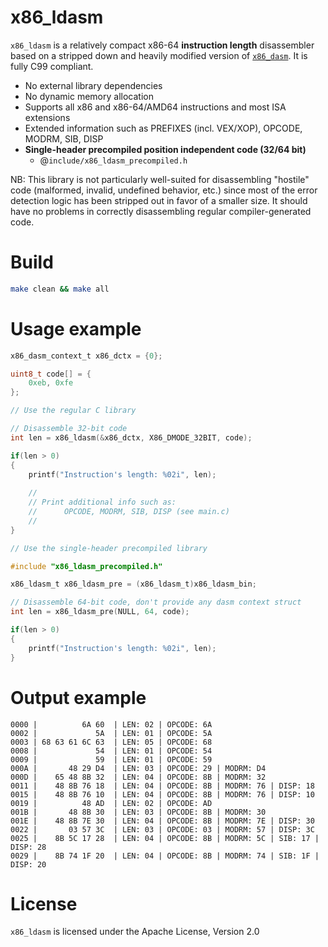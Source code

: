 # x86_ldasm

`x86_ldasm` is a relatively compact x86-64 **instruction length** disassembler based on a stripped down and heavily modified version of [`x86_dasm`](https://github.com/thejanit0r/x86_dasm). It is fully C99 compliant.

- No external library dependencies
- No dynamic memory allocation
- Supports all x86 and x86-64/AMD64 instructions and most ISA extensions
- Extended information such as PREFIXES (incl. VEX/XOP), OPCODE, MODRM, SIB, DISP
- **Single-header precompiled position independent code (32/64 bit)**
    - @`include/x86_ldasm_precompiled.h`

NB: This library is not particularly well-suited for disassembling "hostile" code (malformed, invalid, undefined behavior, etc.) since most of the error detection logic has been stripped out in favor of a smaller size. It should have no problems in correctly disassembling regular compiler-generated code.

# Build

```bash
make clean && make all
```

# Usage example

```c
x86_dasm_context_t x86_dctx = {0};

uint8_t code[] = {
    0xeb, 0xfe
};

// Use the regular C library

// Disassemble 32-bit code
int len = x86_ldasm(&x86_dctx, X86_DMODE_32BIT, code);

if(len > 0)
{
    printf("Instruction's length: %02i", len);
    
    //
    // Print additional info such as:
    //      OPCODE, MODRM, SIB, DISP (see main.c)
    //
}

// Use the single-header precompiled library

#include "x86_ldasm_precompiled.h"

x86_ldasm_t x86_ldasm_pre = (x86_ldasm_t)x86_ldasm_bin;

// Disassemble 64-bit code, don't provide any dasm context struct
int len = x86_ldasm_pre(NULL, 64, code);

if(len > 0)
{
    printf("Instruction's length: %02i", len);
}
```

# Output example

```
0000 |          6A 60  | LEN: 02 | OPCODE: 6A
0002 |             5A  | LEN: 01 | OPCODE: 5A
0003 | 68 63 61 6C 63  | LEN: 05 | OPCODE: 68
0008 |             54  | LEN: 01 | OPCODE: 54
0009 |             59  | LEN: 01 | OPCODE: 59
000A |       48 29 D4  | LEN: 03 | OPCODE: 29 | MODRM: D4
000D |    65 48 8B 32  | LEN: 04 | OPCODE: 8B | MODRM: 32
0011 |    48 8B 76 18  | LEN: 04 | OPCODE: 8B | MODRM: 76 | DISP: 18
0015 |    48 8B 76 10  | LEN: 04 | OPCODE: 8B | MODRM: 76 | DISP: 10
0019 |          48 AD  | LEN: 02 | OPCODE: AD
001B |       48 8B 30  | LEN: 03 | OPCODE: 8B | MODRM: 30
001E |    48 8B 7E 30  | LEN: 04 | OPCODE: 8B | MODRM: 7E | DISP: 30
0022 |       03 57 3C  | LEN: 03 | OPCODE: 03 | MODRM: 57 | DISP: 3C
0025 |    8B 5C 17 28  | LEN: 04 | OPCODE: 8B | MODRM: 5C | SIB: 17 | DISP: 28
0029 |    8B 74 1F 20  | LEN: 04 | OPCODE: 8B | MODRM: 74 | SIB: 1F | DISP: 20
```

# License

`x86_ldasm` is licensed under the Apache License, Version 2.0
